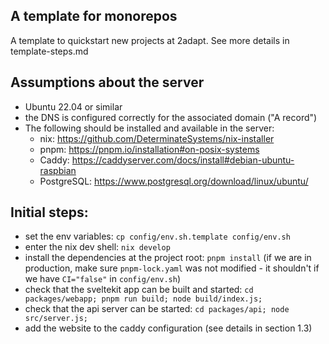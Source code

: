 ## A template for monorepos

A template to quickstart new projects at 2adapt. See more details in template-steps.md

## Assumptions about the server

- Ubuntu 22.04 or similar 
- the DNS is configured correctly for the associated domain ("A record")
- The following should be installed and available in the server:
	- nix: https://github.com/DeterminateSystems/nix-installer
	- pnpm: https://pnpm.io/installation#on-posix-systems
	- Caddy: https://caddyserver.com/docs/install#debian-ubuntu-raspbian
	- PostgreSQL: https://www.postgresql.org/download/linux/ubuntu/

## Initial steps:

- set the env variables: `cp config/env.sh.template config/env.sh`
- enter the nix dev shell: `nix develop`
- install the dependencies at the project root: `pnpm install` (if we are in production, make sure `pnpm-lock.yaml` was not modified - it shouldn't if we have `CI="false"` in `config/env.sh`)
- check that the sveltekit app can be built and started: `cd packages/webapp; pnpm run build; node build/index.js;`
- check that the api server can be started: `cd packages/api; node src/server.js;`
- add the website to the caddy configuration (see details in section 1.3)

